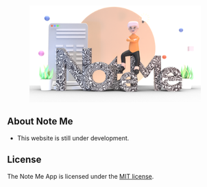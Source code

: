 <p align="center"><img src="https://raw.githubusercontent.com/w99910/Note_Me/master/public/images/note_me_04.png" width="400"></p>


## About Note Me

- This website is still under development.

## License

The Note Me App is licensed under the [MIT license](https://opensource.org/licenses/MIT).
